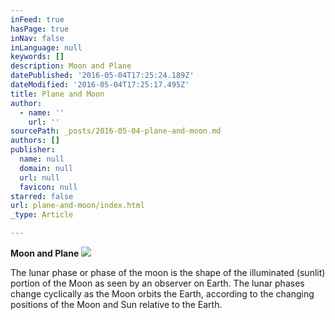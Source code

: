 ```yaml
---
inFeed: true
hasPage: true
inNav: false
inLanguage: null
keywords: []
description: Moon and Plane
datePublished: '2016-05-04T17:25:24.189Z'
dateModified: '2016-05-04T17:25:17.495Z'
title: Plane and Moon
author:
  - name: ''
    url: ''
sourcePath: _posts/2016-05-04-plane-and-moon.md
authors: []
publisher:
  name: null
  domain: null
  url: null
  favicon: null
starred: false
url: plane-and-moon/index.html
_type: Article

---
```

**Moon and Plane**
![](https://the-grid-user-content.s3-us-west-2.amazonaws.com/f4541966-5acb-4be7-9fb3-60aeb11eec3a.jpg)

The lunar phase or phase of the moon is the shape of the illuminated (sunlit) portion of the Moon as seen by an observer on Earth. The lunar phases change cyclically as the Moon orbits the Earth, according to the changing positions of the Moon and Sun relative to the Earth.